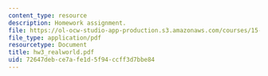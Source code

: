```yaml
---
content_type: resource
description: Homework assignment.
file: https://ol-ocw-studio-app-production.s3.amazonaws.com/courses/15-040-game-theory-for-managers-spring-2004/72647debce7afe1d5f94ccff3d7bbe84_hw3_realworld.pdf
file_type: application/pdf
resourcetype: Document
title: hw3_realworld.pdf
uid: 72647deb-ce7a-fe1d-5f94-ccff3d7bbe84
---
```

